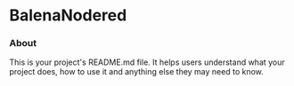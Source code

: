 BalenaNodered
=============

### About

This is your project's README.md file. It helps users understand what your
project does, how to use it and anything else they may need to know.
